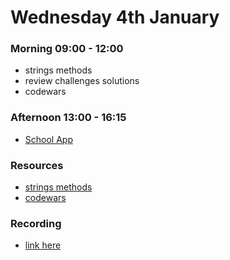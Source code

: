 # Wednesday 4th January

### Morning 09:00 - 12:00

- strings methods
- review challenges solutions
- codewars

### Afternoon 13:00 - 16:15

- [School App](https://classroom.github.com/a/m8dzNKut)

### Resources

- [strings methods](https://www.w3schools.com/js/js_string_methods.asp)
- [codewars](https://www.codewars.com/)

### Recording

- [link here](https://us02web.zoom.us/rec/share/QzVjyoQW51cm0YOnMEXtHMZwBuObJs9K2XtOPj6S5bQT2UnTxqRE8-l4DCFimDs1.NMcxdWg1pZRFbVUC)
